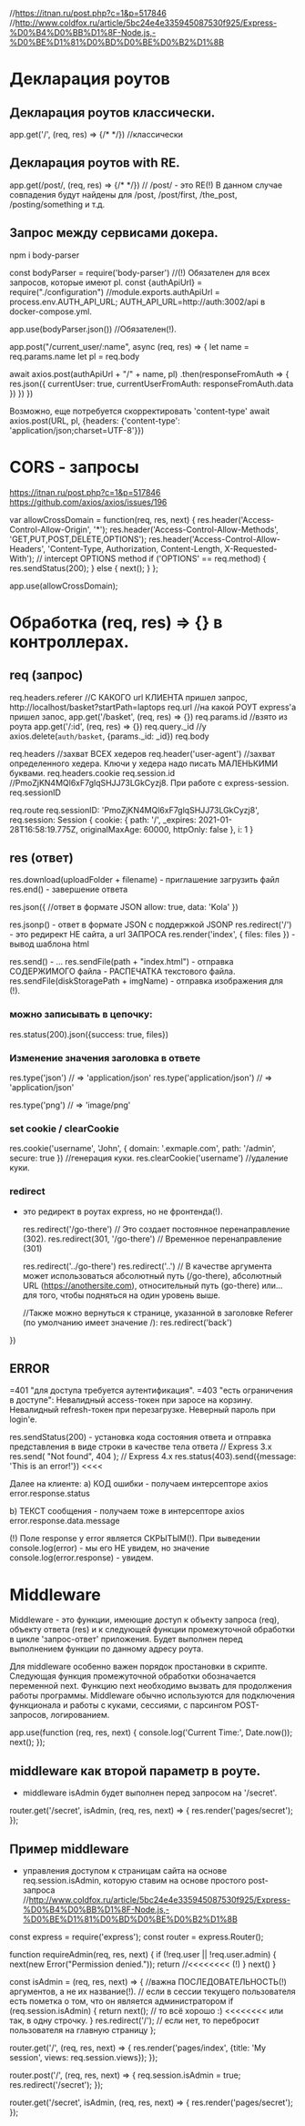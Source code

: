 //https://itnan.ru/post.php?c=1&p=517846
//http://www.coldfox.ru/article/5bc24e4e335945087530f925/Express-%D0%B4%D0%BB%D1%8F-Node.js,-%D0%BE%D1%81%D0%BD%D0%BE%D0%B2%D1%8B

# Декларация роутов
## Декларация роутов классически.
app.get('/', (req, res) => {/* */})      //классически


## Декларация роутов with RE.
app.get(/post/, (req, res) => {/* */})   //  /post/ - это RE(!)
В данном случае совпадения будут найдены для /post, /post/first, /the_post, /posting/something и т.д.


## Запрос между сервисами докера.
npm i body-parser

const bodyParser = require('body-parser')         //(!) Обязателен для всех запросов, которые имеют pl.
const {authApiUrl} = require("./configuration")   //module.exports.authApiUrl = process.env.AUTH_API_URL; AUTH_API_URL=http://auth:3002/api в docker-compose.yml.

app.use(bodyParser.json())        //Обязателен(!).

app.post("/current_user/:name", async (req, res) => {
  let name = req.params.name
  let pl = req.body

  await axios.post(authApiUrl + "/" + name, pl) 
  .then(responseFromAuth => { 
    res.json({
      currentUser: true,
      currentUserFromAuth: responseFromAuth.data
    })
  })
})


Возможно, еще потребуется скорректировать 'content-type'
await axios.post(URL, pl, {headers: {'content-type': 'application/json;charset=UTF-8'}})




# CORS - запросы
  https://itnan.ru/post.php?c=1&p=517846
  https://github.com/axios/axios/issues/196

var allowCrossDomain = function(req, res, next) {
  res.header('Access-Control-Allow-Origin', '*');
  res.header('Access-Control-Allow-Methods', 'GET,PUT,POST,DELETE,OPTIONS');
  res.header('Access-Control-Allow-Headers', 'Content-Type, Authorization, Content-Length, X-Requested-With');
  // intercept OPTIONS method
  if ('OPTIONS' == req.method) {
    res.sendStatus(200);
  } else {
    next();
  }
};

app.use(allowCrossDomain);




# Обработка (req, res) => {} в контроллерах.
  ## req (запрос)
  req.headers.referer        //С КАКОГО url КЛИЕНТА пришел запрос, http://localhost/basket?startPath=laptops
  req.url                    //на какой РОУТ express'a пришел запос, app.get('/basket', (req, res) => {})
  req.params.id              //взято из роута app.get('/:id', (req, res) => {})
  req.query._id              //у axios.delete(`auth/basket`, {params._id: _id})
  req.body
  
  req.headers                  //захват ВСЕХ хедеров
  req.header('user-agent')     //захват определенного хедера. Ключи у хедера надо писать МАЛЕНЬКИМИ буквами.
  req.headers.cookie
  req.session.id              //PmoZjKN4MQl6xF7glqSHJJ73LGkCyzj8. При работе с express-session.
  req.sessionID

req.route
req.sessionID: 'PmoZjKN4MQl6xF7glqSHJJ73LGkCyzj8',
req.session: Session {
  cookie: {
     path: '/',
    _expires: 2021-01-28T16:58:19.775Z,
     originalMaxAge: 60000,
     httpOnly: false
  },
  i: 1
}




  ## res (ответ)
  res.download(uploadFolder + filename) - приглашение загрузить файл
  res.end() - завершение ответа

  res.json({       //ответ в формате JSON
      allow: true,
      data: 'Kola'
  })

  res.jsonp() - ответ в формате JSON с поддержкой JSONP
  res.redirect('/') - это редирект НЕ сайта, а url ЗАПРОСА
  res.render('index', { files: files }) - вывод шаблона html

  res.send()  - ...
  res.sendFile(path + "index.html")        - отправка СОДЕРЖИМОГО файла - РАСПЕЧАТКА текстового файла.
  res.sendFile(diskStoragePath + imgName)  - отправка изображения для <img> (!).


  ### можно записывать в цепочку:
  res.status(200).json({success: true, files})





  ### Изменение значения заголовка в ответе
  res.type('json')             // => 'application/json'
  res.type('application/json') // => 'application/json'
  
  res.type('png')         // => 'image/png'





  ### set cookie / clearCookie
  res.cookie('username', 'John', { domain: '.exmaple.com', path: '/admin', secure: true })   //генерация куки.
  res.clearCookie('username')     //удаление куки.
  
  


  ### redirect
- это редирект в роутах express, но не фронтенда(!).
  
  res.redirect('/go-there') // Это создает постоянное перенаправление (302).
  res.redirect(301, '/go-there') // Временное перенаправление (301)
 
  res.redirect('../go-there')
  res.redirect('..')
  // В качестве аргумента может использоваться абсолютный путь (/go-there), абсолютный URL (https://anothersite.com), относительный путь (go-there) или… для того, чтобы подняться на один уровень выше.
  
  
  //Также можно вернуться к странице, указанной в заголовке Referer (по умолчанию имеет значение /):
  res.redirect('back')

  
})





## ERROR
=401 "для доступа требуется аутентификация".
=403 "есть ограничения в доступе": Невалидный access-токен при заросе на корзину. Невалидный refresh-токен при перезагрузке. Неверный пароль при login'e.

res.sendStatus(200) - установка кода состояния ответа и отправка представления в виде строки в качестве тела ответа
// Express 3.x
res.send( "Not found", 404 );
// Express 4.x
res.status(403).send({message: 'This is an error!'})    <<<<

Далее на клиенте:
а) КОД ошибки - получаем интерсепторе axios
error.response.status

b) ТЕКСТ сообщения - получаем тоже в интерсепторе axios
error.response.data.message

(!) Поле response у error является СКРЫТЫМ(!).
При выведении console.log(error) - мы его НЕ увидем,
но значение console.log(error.response) - увидем.






# Middleware
Middleware - это функции, имеющие доступ к объекту запроса (req), объекту ответа (res) и к следующей функции промежуточной обработки в цикле 'запрос-ответ' приложения.
Будет выполнен перед выполнением функции по данному адресу роута.

Для middleware особенно важен порядок простановки в скрипте.
Следующая функция промежуточной обработки обозначается переменной next. Функцию next необходимо вызвать для продолжения работы программы.
Middleware обычно используются для подключения функционала и работы с куками, сессиями, с парсингом POST-запросов, логированием.

app.use(function (req, res, next) {
  console.log('Current Time:', Date.now());
  next();
});


## middleware как второй параметр в роуте.
- middleware isAdmin будет выполнен перед запросом на '/secret'.

router.get('/secret', isAdmin, (req, res, next) => {
  res.render('pages/secret');
});



## Пример middleware
-  управления доступом к страницам сайта на основе req.session.isAdmin, которую ставим на основе простого post-запроса
//http://www.coldfox.ru/article/5bc24e4e335945087530f925/Express-%D0%B4%D0%BB%D1%8F-Node.js,-%D0%BE%D1%81%D0%BD%D0%BE%D0%B2%D1%8B

const express = require('express');
const router = express.Router();

function requireAdmin(req, res, next) {
  if (!req.user || !req.user.admin) {
    next(new Error("Permission denied."));
    return               //<<<<<<<< (!)
  }
  next()
}

const isAdmin = (req, res, next) => {    //важна ПОСЛЕДОВАТЕЛЬНОСТЬ(!) аргументов, а не их название(!).
  // если в сессии текущего пользователя есть пометка о том, что он является администратором
  if (req.session.isAdmin) {
    return next();  // то всё хорошо :)    <<<<<<<< или так, в одну строчку.
  }
  res.redirect('/');  // если нет, то перебросит пользователя на главную страницу
};

router.get('/', (req, res, next) => {
  res.render('pages/index', {title: 'My session', views: req.session.views});
});

router.post('/', (req, res, next) => {
  req.session.isAdmin = true;
  res.redirect('/secret');
});

router.get('/secret', isAdmin, (req, res, next) => {
  res.render('pages/secret');
});